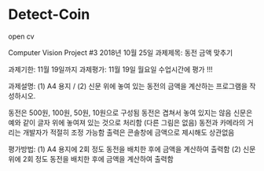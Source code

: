 # Detect-Coin

open cv

Computer Vision Project #3
2018년 10월 25일
과제제목: 동전 금액 맞추기

과제기한: 11월 19일까지
과제평가: 11월 19일 월요일 수업시간에 평가 !!! 

과제설명:
(1) A4 용지 / (2) 신문 위에 놓여 있는 동전의 금액을 계산하는 프로그램을 작성하시오.

동전은 500원, 100원, 50원, 10원으로 구성됨
동전은 겹쳐서 놓여 있지는 않음
신문은 예와 같이 글자 위에 놓여져 있는 것으로 처리함 (다른 그림은 없음)
동전과 카메라의 거리는 개발자가 적절히 조정 가능함
출력은 콘솔창에 금액으로 제시해도 상관없음

평가방법:
(1) A4 용지에 2회 정도 동전을 배치한 후에 금액을 계산하여 출력함
(2) 신문 위에 2회 정도 동전을 배치한 후에 금액을 계산하여 출력함
